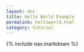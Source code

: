 ```yaml
---
layout: doc
title: Hello World Example
permalink: helloworld.html
category: tutorial
---
```



{% include nav.markdown %}